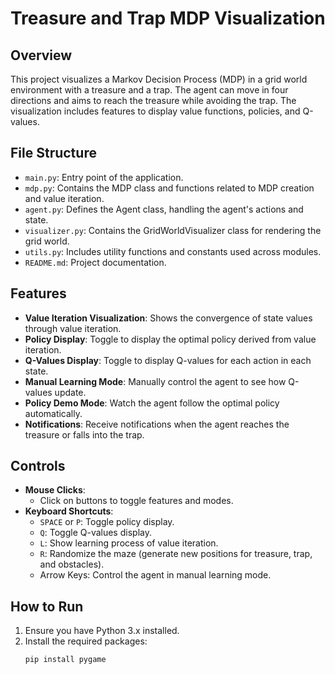 # Treasure and Trap MDP Visualization

## Overview

This project visualizes a Markov Decision Process (MDP) in a grid world environment with a treasure and a trap. The agent can move in four directions and aims to reach the treasure while avoiding the trap. The visualization includes features to display value functions, policies, and Q-values.

## File Structure

- `main.py`: Entry point of the application.
- `mdp.py`: Contains the MDP class and functions related to MDP creation and value iteration.
- `agent.py`: Defines the Agent class, handling the agent's actions and state.
- `visualizer.py`: Contains the GridWorldVisualizer class for rendering the grid world.
- `utils.py`: Includes utility functions and constants used across modules.
- `README.md`: Project documentation.

## Features

- **Value Iteration Visualization**: Shows the convergence of state values through value iteration.
- **Policy Display**: Toggle to display the optimal policy derived from value iteration.
- **Q-Values Display**: Toggle to display Q-values for each action in each state.
- **Manual Learning Mode**: Manually control the agent to see how Q-values update.
- **Policy Demo Mode**: Watch the agent follow the optimal policy automatically.
- **Notifications**: Receive notifications when the agent reaches the treasure or falls into the trap.

## Controls

- **Mouse Clicks**:
  - Click on buttons to toggle features and modes.
- **Keyboard Shortcuts**:
  - `SPACE` or `P`: Toggle policy display.
  - `Q`: Toggle Q-values display.
  - `L`: Show learning process of value iteration.
  - `R`: Randomize the maze (generate new positions for treasure, trap, and obstacles).
  - Arrow Keys: Control the agent in manual learning mode.

## How to Run

1. Ensure you have Python 3.x installed.
2. Install the required packages:
   ```bash
   pip install pygame
